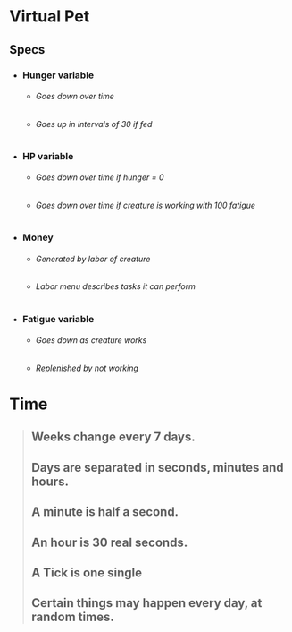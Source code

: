 # Virtual Pet
## Specs

* ### Hunger variable
    * ###### Goes down over time
    * ###### Goes up in intervals of 30 if fed
# 
* ### HP variable
    * ###### Goes down over time if hunger = 0 
    * ###### Goes down over time if creature is working with 100 fatigue
# 
* ### Money
    * ###### Generated by labor of creature
    * ###### Labor menu describes tasks it can perform
# 
* ###  Fatigue variable
    * ###### Goes down as creature works
    * ###### Replenished by not working

# 
# Time
>## Weeks change every 7 days.
>## Days are separated in seconds, minutes and hours.
>## A minute is half a second.
>## An hour is 30 real seconds. 
>## A Tick is one single 
>## Certain things may happen every day, at random times.
